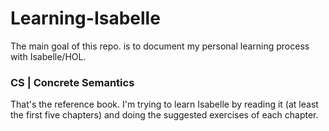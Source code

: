 # Learning-Isabelle
The main goal of this repo. is to document my personal learning process with Isabelle/HOL.

### CS | Concrete Semantics
That's the reference book. I'm trying to learn Isabelle by reading it (at least the first five chapters) and doing the suggested exercises of each chapter.

